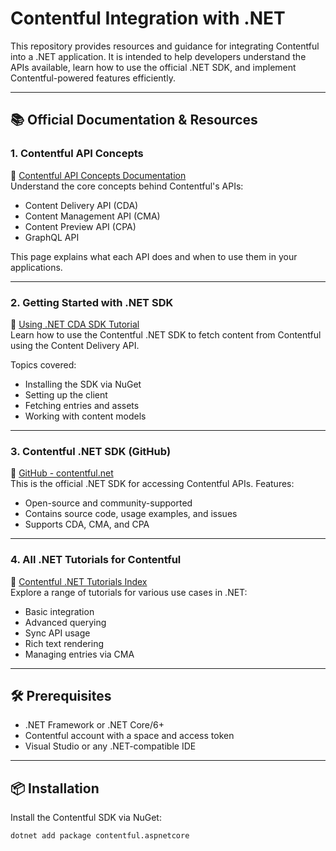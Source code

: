 # Contentful Integration with .NET

This repository provides resources and guidance for integrating Contentful into a .NET application. It is intended to help developers understand the APIs available, learn how to use the official .NET SDK, and implement Contentful-powered features efficiently.

---

## 📚 Official Documentation & Resources

### 1. **Contentful API Concepts**

🔗 [Contentful API Concepts Documentation](https://www.contentful.com/developers/docs/concepts/apis/)  
Understand the core concepts behind Contentful's APIs:

- Content Delivery API (CDA)
- Content Management API (CMA)
- Content Preview API (CPA)
- GraphQL API

This page explains what each API does and when to use them in your applications.

---

### 2. **Getting Started with .NET SDK**

🔗 [Using .NET CDA SDK Tutorial](https://www.contentful.com/developers/docs/net/tutorials/using-net-cda-sdk/)  
Learn how to use the Contentful .NET SDK to fetch content from Contentful using the Content Delivery API.

Topics covered:

- Installing the SDK via NuGet
- Setting up the client
- Fetching entries and assets
- Working with content models

---

### 3. **Contentful .NET SDK (GitHub)**

🔗 [GitHub - contentful.net](https://github.com/contentful/contentful.net)  
This is the official .NET SDK for accessing Contentful APIs. Features:

- Open-source and community-supported
- Contains source code, usage examples, and issues
- Supports CDA, CMA, and CPA

---

### 4. **All .NET Tutorials for Contentful**

🔗 [Contentful .NET Tutorials Index](https://www.contentful.com/developers/docs/net/tutorials/)  
Explore a range of tutorials for various use cases in .NET:

- Basic integration
- Advanced querying
- Sync API usage
- Rich text rendering
- Managing entries via CMA

---

## 🛠 Prerequisites

- .NET Framework or .NET Core/6+
- Contentful account with a space and access token
- Visual Studio or any .NET-compatible IDE

---

## 📦 Installation

Install the Contentful SDK via NuGet:

```bash
dotnet add package contentful.aspnetcore
```

